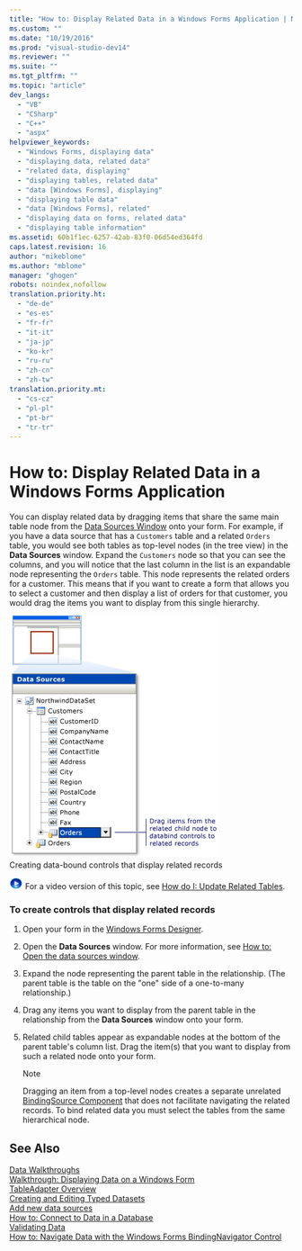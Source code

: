 ```yaml
---
title: "How to: Display Related Data in a Windows Forms Application | Microsoft Docs"
ms.custom: ""
ms.date: "10/19/2016"
ms.prod: "visual-studio-dev14"
ms.reviewer: ""
ms.suite: ""
ms.tgt_pltfrm: ""
ms.topic: "article"
dev_langs: 
  - "VB"
  - "CSharp"
  - "C++"
  - "aspx"
helpviewer_keywords: 
  - "Windows Forms, displaying data"
  - "displaying data, related data"
  - "related data, displaying"
  - "displaying tables, related data"
  - "data [Windows Forms], displaying"
  - "displaying table data"
  - "data [Windows Forms], related"
  - "displaying data on forms, related data"
  - "displaying table information"
ms.assetid: 60b1f1ec-6257-42ab-83f0-06d54ed364fd
caps.latest.revision: 16
author: "mikeblome"
ms.author: "mblome"
manager: "ghogen"
robots: noindex,nofollow
translation.priority.ht: 
  - "de-de"
  - "es-es"
  - "fr-fr"
  - "it-it"
  - "ja-jp"
  - "ko-kr"
  - "ru-ru"
  - "zh-cn"
  - "zh-tw"
translation.priority.mt: 
  - "cs-cz"
  - "pl-pl"
  - "pt-br"
  - "tr-tr"
---
```

# How to: Display Related Data in a Windows Forms Application
You can display related data by dragging items that share the same main table node from the [Data Sources Window](http://msdn.microsoft.com/en-us/Library/0d20f699-cc95-45b3-8ecb-c7edf1f67992) onto your form. For example, if you have a data source that has a `Customers` table and a related `Orders` table, you would see both tables as top-level nodes (in the tree view) in the **Data Sources** window. Expand the `Customers` node so that you can see the columns, and you will notice that the last column in the list is an expandable node representing the `Orders` table. This node represents the related orders for a customer. This means that if you want to create a form that allows you to select a customer and then display a list of orders for that customer, you would drag the items you want to display from this single hierarchy.  
  
 ![Data Sources Window showing relation](../data-tools/media/datasources2.gif "DataSources2")  
Creating data-bound controls that display related records  
  
 ![link to video](../data-tools/media/playvideo.gif "PlayVideo") For a video version of this topic, see [How do I: Update Related Tables](http://go.microsoft.com/fwlink/?LinkId=143527).  
  
### To create controls that display related records  
  
1.  Open your form in the [Windows Forms Designer](http://msdn.microsoft.com/en-us/3c3d61f8-f36c-4d41-b9c3-398376fabb15).  
  
2.  Open the **Data Sources** window. For more information, see [How to: Open the data sources window](../data-tools/how-to-open-the-data-sources-window.md).  
  
3.  Expand the node representing the parent table in the relationship. (The parent table is the table on the "one" side of a one-to-many relationship.)  
  
4.  Drag any items you want to display from the parent table in the relationship from the **Data Sources** window onto your form.  
  
5.  Related child tables appear as expandable nodes at the bottom of the parent table's column list. Drag the item(s) that you want to display from such a related node onto your form.  
  
    > [!NOTE]
    >  Dragging an item from a top-level nodes creates a separate unrelated [BindingSource Component](http://msdn.microsoft.com/en-us/Library/3e2faf4c-f5b8-4fa6-9fbc-f59c37ec2fb9) that does not facilitate navigating the related records. To bind related data you must select the tables from the same hierarchical node.  
  
## See Also  
 [Data Walkthroughs](http://msdn.microsoft.com/en-us/Library/15a88fb8-3bee-4962-914d-7a1f8bd40ec4)   
 [Walkthrough: Displaying Data on a Windows Form](../data-tools/walkthrough-displaying-data-on-a-windows-form.md)   
 [TableAdapter Overview](../data-tools/tableadapter-overview.md)   
 [Creating and Editing Typed Datasets](../data-tools/creating-and-editing-typed-datasets.md)   
 [Add new data sources](../data-tools/add-new-data-sources.md)   
 [How to: Connect to Data in a Database](../data-tools/how-to-connect-to-data-in-a-database.md)   
 [Validating Data](http://msdn.microsoft.com/en-us/Library/b3a9ee4e-5d4d-4411-9c56-c811f2b4ee7e)   
 [How to: Navigate Data with the Windows Forms BindingNavigator Control](http://msdn.microsoft.com/en-us/Library/0e5d4f34-bc9b-47cf-9b8d-93acbb1f1dbb)